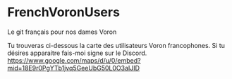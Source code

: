 # FrenchVoronUsers
Le git français pour nos dames Voron

Tu trouveras ci-dessous la carte des utilisateurs Voron francophones. Si tu désires apparaitre fais-moi signe sur le Discord.
https://www.google.com/maps/d/u/0/embed?mid=18E9r0PgYTb1jvq5GeeUbG50L0O3aIJID
